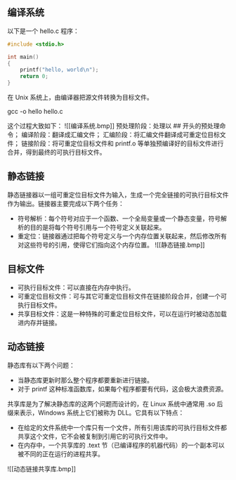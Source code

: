 ## 编译系统

以下是一个 hello.c 程序：

```c
#include <stdio.h>

int main()
{
    printf("hello, world\n");
    return 0;
}
```

在 Unix 系统上，由编译器把源文件转换为目标文件。

gcc -o hello hello.c

这个过程大致如下：
![[编译系统.bmp]]
预处理阶段：处理以 ## 开头的预处理命令；
编译阶段：翻译成汇编文件；
汇编阶段：将汇编文件翻译成可重定位目标文件；
链接阶段：将可重定位目标文件和 printf.o 等单独预编译好的目标文件进行合并，得到最终的可执行目标文件。

## 静态链接

静态链接器以一组可重定位目标文件为输入，生成一个完全链接的可执行目标文件作为输出。链接器主要完成以下两个任务：

- 符号解析：每个符号对应于一个函数、一个全局变量或一个静态变量，符号解析的目的是将每个符号引用与一个符号定义关联起来。
- 重定位：链接器通过把每个符号定义与一个内存位置关联起来，然后修改所有对这些符号的引用，使得它们指向这个内存位置。
  ![[静态链接.bmp]]

## 目标文件

- 可执行目标文件：可以直接在内存中执行。
- 可重定位目标文件：可与其它可重定位目标文件在链接阶段合并，创建一个可执行目标文件。
- 共享目标文件：这是一种特殊的可重定位目标文件，可以在运行时被动态加载进内存并链接。

## 动态链接

静态库有以下两个问题：

- 当静态库更新时那么整个程序都要重新进行链接。
- 对于 printf 这种标准函数库，如果每个程序都要有代码，这会极大浪费资源。

共享库是为了解决静态库的这两个问题而设计的，在 Linux 系统中通常用 .so 后缀来表示，Windows 系统上它们被称为 DLL。它具有以下特点：

- 在给定的文件系统中一个库只有一个文件，所有引用该库的可执行目标文件都共享这个文件，它不会被复制到引用它的可执行文件中。
- 在内存中，一个共享库的 .text 节（已编译程序的机器代码）的一个副本可以被不同的正在运行的进程共享。

![[动态链接共享库.bmp]]
